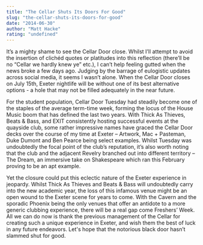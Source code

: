 ```yaml
---
title: "The Cellar Shuts Its Doors For Good"
slug: "the-cellar-shuts-its-doors-for-good"
date: "2014-06-30"
author: "Matt Hacke"
rating: "undefined"
---
```


It’s a mighty shame to see the Cellar Door close. Whilst I’ll attempt to avoid the insertion of clichéd quotes or platitudes into this reflection (there’ll be no “Cellar we hardly knew ye” etc.), I can’t help feeling gutted when the news broke a few days ago. Judging by the barrage of eulogistic updates across social media, it seems I wasn’t alone. When the Cellar Door closes on July 15th, Exeter nightlife will be without one of its best alternative options - a hole that may not be filled adequately in the near future.

For the student population, Cellar Door Tuesday had steadily become one of the staples of the average term-time week, forming the locus of the House Music boom that has defined the last two years. With Thick As Thieves, Beats & Bass, and EXIT consistently hosting successful events at the quayside club, some rather impressive names have graced the Cellar Door decks over the course of my time at Exeter – Artwork, Mac + Pasteman, Duke Dumont and Ben Pearce being select examples. Whilst Tuesday was undoubtedly the focal point of the club’s reputation, it’s also worth noting that the club and the adjacent Revelry branched out into different territory – The Dream, an immersive take on Shakespeare which ran this February proving to be an apt example.

Yet the closure could put this eclectic nature of the Exeter experience in jeopardy. Whilst Thick As Thieves and Beats & Bass will undoubtedly carry into the new academic year, the loss of this infamous venue might be an open wound to the Exeter scene for years to come. With the Cavern and the sporadic Phoenix being the only venues that offer an antidote to a more generic clubbing experience, there will be a real gap come Freshers’ Week. All we can do now is thank the previous management of the Cellar for creating such a unique experience in Exeter, and wish them the best of luck in any future endeavors. Let's hope that the notorious black door hasn’t slammed shut for good.
